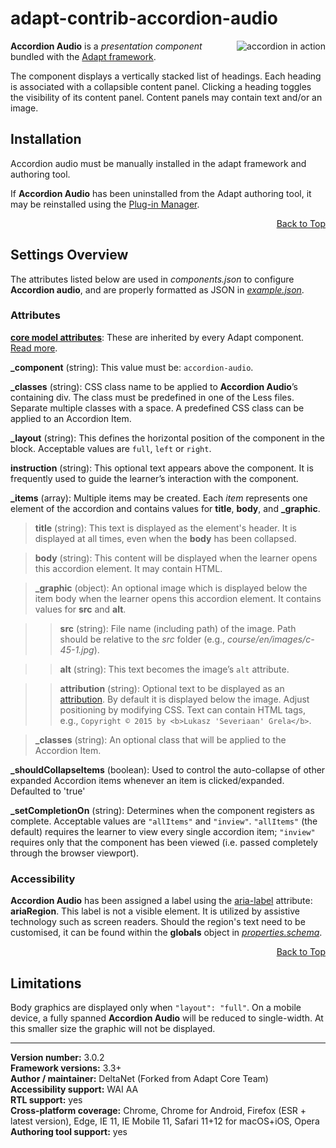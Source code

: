 # adapt-contrib-accordion-audio

<img src="https://github.com/adaptlearning/documentation/blob/master/04_wiki_assets/plug-ins/images/accordion01.gif" alt="accordion in action" align="right">  **Accordion Audio** is a *presentation component* bundled with the [Adapt framework](https://github.com/adaptlearning/adapt_framework).  

The component displays a vertically stacked list of headings. Each heading is associated with a collapsible content panel. Clicking a heading toggles the visibility of its content panel. Content panels may contain text and/or an image.

## Installation

Accordion audio must be manually installed in the adapt framework and authoring tool.

If **Accordion Audio** has been uninstalled from the Adapt authoring tool, it may be reinstalled using the [Plug-in Manager](https://github.com/adaptlearning/adapt_authoring/wiki/Plugin-Manager).  
<div float align=right><a href="#top">Back to Top</a></div>

## Settings Overview

The attributes listed below are used in *components.json* to configure **Accordion audio**, and are properly formatted as JSON in [*example.json*](https://github.com/deltanet/adapt-contrib-accordion-audio/blob/master/example.json).

### Attributes

[**core model attributes**](https://github.com/adaptlearning/adapt_framework/wiki/Core-model-attributes): These are inherited by every Adapt component. [Read more](https://github.com/adaptlearning/adapt_framework/wiki/Core-model-attributes).

**_component** (string): This value must be: `accordion-audio`.

**_classes** (string): CSS class name to be applied to **Accordion Audio**’s containing div. The class must be predefined in one of the Less files. Separate multiple classes with a space. A predefined CSS class can be applied to an Accordion Item.

**_layout** (string): This defines the horizontal position of the component in the block. Acceptable values are `full`, `left` or `right`.  

**instruction** (string): This optional text appears above the component. It is frequently used to
guide the learner’s interaction with the component.  

**_items** (array): Multiple items may be created. Each _item_ represents one element of the accordion and contains values for **title**, **body**, and **_graphic**.  

>**title** (string): This text is displayed as the element's header. It is displayed at all times, even when the **body** has been collapsed.

>**body** (string): This content will be displayed when the learner opens this accordion element. It may contain HTML.  

>**_graphic** (object): An optional image which is displayed below the item body when the learner opens this accordion element. It contains values for **src** and **alt**.

>>**src** (string): File name (including path) of the image. Path should be relative to the *src* folder (e.g., *course/en/images/c-45-1.jpg*).

>>**alt** (string): This text becomes the image’s `alt` attribute.

>>**attribution** (string): Optional text to be displayed as an [attribution](https://wiki.creativecommons.org/Best_practices_for_attribution). By default it is displayed below the image. Adjust positioning by modifying CSS. Text can contain HTML tags, e.g., `Copyright © 2015 by <b>Lukasz 'Severiaan' Grela</b>`.

>**_classes** (string): An optional class that will be applied to the Accordion Item.

**_shouldCollapseItems** (boolean): Used to control the auto-collapse of other expanded Accordion items whenever an item is clicked/expanded. Defaulted to 'true'

**_setCompletionOn** (string): Determines when the component registers as complete. Acceptable values are `"allItems"` and `"inview"`. `"allItems"` (the default) requires the learner to view every single accordion item; `"inview"` requires only that the component has been viewed (i.e. passed completely through the browser viewport).

### Accessibility

**Accordion Audio** has been assigned a label using the [aria-label](https://github.com/adaptlearning/adapt_framework/wiki/Aria-Labels) attribute: **ariaRegion**. This label is not a visible element. It is utilized by assistive technology such as screen readers. Should the region's text need to be customised, it can be found within the **globals** object in [*properties.schema*](https://github.com/deltanet/adapt-contrib-accordion-audio/blob/master/properties.schema).   
<div float align=right><a href="#top">Back to Top</a></div>

## Limitations

Body graphics are displayed only when `"layout": "full"`. On a mobile device, a fully spanned **Accordion Audio** will be reduced to single-width. At this smaller size the graphic will not be displayed.  

----------------------------
**Version number:**  3.0.2  
**Framework versions:** 3.3+  
**Author / maintainer:** DeltaNet (Forked from Adapt Core Team)  
**Accessibility support:** WAI AA   
**RTL support:** yes  
**Cross-platform coverage:** Chrome, Chrome for Android, Firefox (ESR + latest version), Edge, IE 11, IE Mobile 11, Safari 11+12 for macOS+iOS, Opera    
**Authoring tool support:** yes
